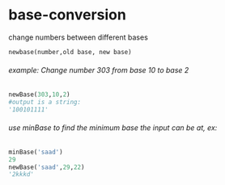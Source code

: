 # base-conversion
change numbers between different bases
```python
newbase(number,old base, new base)
```
###### example: Change number 303 from base 10 to base 2

```python
newBase(303,10,2)
#output is a string:
'100101111'
```

###### use minBase to find the minimum base the input can be at, ex:
```python
minBase('saad')
29
newBase('saad',29,22)
'2kkkd'
```
